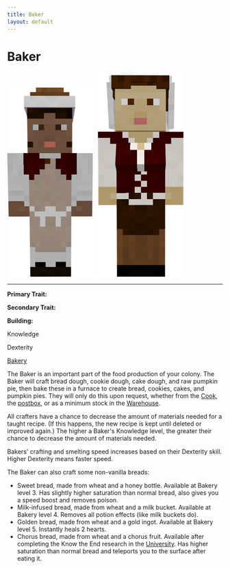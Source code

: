 ```yaml
---
title: Baker
layout: default
---
```

# Baker

<div class="infobox box text-center">
<img src="../../assets/images/workers/baker_m.png" alt="Baker Male" />&nbsp;&nbsp;&nbsp;<img src="../../assets/images/workers/baker_f.png" alt="Baker Female" />
<hr />
  <div class="row section-text text-left">
    <div class="col">
      <p><strong>Primary Trait:</strong></p>
      <p><strong>Secondary Trait:</strong></p>
      <p><strong>Building:</strong></p>
    </div>
    <div class="col">
      <p class="traitp">Knowledge</p>
      <p class="traits">Dexterity</p>
      <p><a href="../buildings/bakery">Bakery</a></p>
    </div>
  </div>
</div>

The Baker is an important part of the food production of your colony. The Baker will craft bread dough, cookie dough, cake dough, and raw pumpkin pie, then bake these in a furnace to create bread, cookies, cakes, and pumpkin pies. They will only do this upon request, whether from the [Cook](../../source/items/stash), the [postbox](../../source/workers/assistantcook), or as a minimum stock in the [Warehouse](../../source/workers/teacher).

All crafters have a chance to decrease the amount of materials needed for a taught recipe. (If this happens, the new recipe is kept until deleted or improved again.) The higher a Baker's Knowledge level, the greater their chance to decrease the amount of materials needed.

Bakers' crafting and smelting speed increases based on their Dexterity skill. Higher Dexterity means faster speed.

The Baker can also craft some non-vanilla breads:

- Sweet bread, made from wheat and a honey bottle. Available at Bakery level 3. Has slightly higher saturation than normal bread, also gives you a speed boost and removes poison.
- Milk-infused bread, made from wheat and a milk bucket. Available at Bakery level 4. Removes all potion effects (like milk buckets do).
- Golden bread, made from wheat and a gold ingot. Available at Bakery level 5. Instantly heals 2 hearts.
- Chorus bread, made from wheat and a chorus fruit. Available after completing the Know the End research in the [University](../../source/buildings/university). Has higher saturation than normal bread and teleports you to the surface after eating it.
